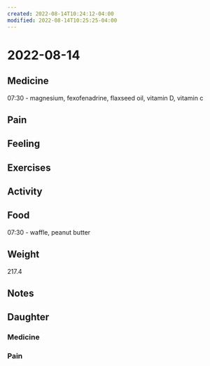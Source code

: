 ```yaml
---
created: 2022-08-14T10:24:12-04:00
modified: 2022-08-14T10:25:25-04:00
---
```


# 2022-08-14

## Medicine

07:30 - magnesium, fexofenadrine, flaxseed oil, vitamin D, vitamin c 

## Pain


## Feeling


## Exercises


## Activity


## Food

07:30 - waffle, peanut butter 

## Weight

217.4

## Notes



## Daughter


### Medicine


### Pain
